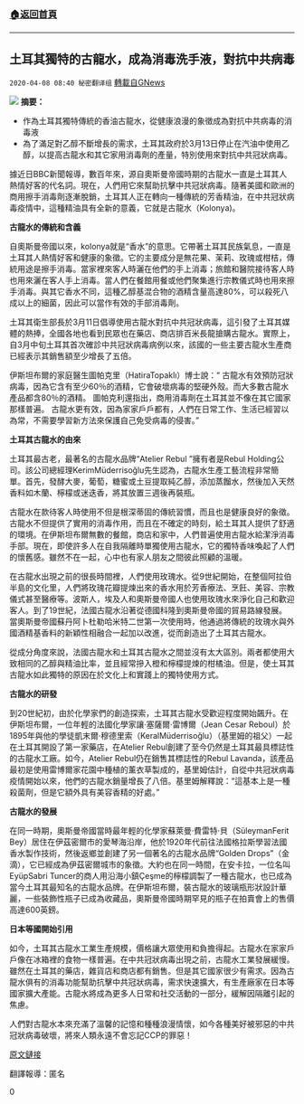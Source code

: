 ###  [:house:返回首頁](https://github.com/ourhimalayas/txt)
---

## 土耳其獨特的古龍水，成為消毒洗手液，對抗中共病毒
`2020-04-08 08:40 秘密翻译组` [轉載自GNews](https://gnews.org/zh-hant/166099/)

![](https://s3.amazonaws.com/gnews-media-offload/wp-content/uploads/2020/04/08083857/Picture-1-103.png)
**摘要：**

- 作為土耳其獨特傳統的香油古龍水，從健康浪漫的象徵成為對抗中共病毒的消毒液
- 為了滿足對乙醇不斷增長的需求，土耳其政府於3月13日停止在汽油中使用乙醇，以提高古龍水和其它家用消毒劑的產量，特別使用來對抗中共冠狀病毒。


據近日BBC新聞報導，數百年來，源自奧斯曼帝國時期的古龍水一直是土耳其人熱情好客的代名詞。現在，人們用它來幫助抗擊中共冠狀病毒。隨著美國和歐洲的商用擦手消毒劑逐漸脫銷，土耳其人正在轉向一種傳統的芳香精油，在中共冠狀病毒疫情中，這種精油具有全新的意義，它就是古龍水（Kolonya)。

**古龍水的傳統和含義**

自奧斯曼帝國以來，kolonya就是“香水”的意思。它帶著土耳其民族氣息，一直是土耳其人熱情好客和健康的象徵。它的主要成分是無花果、茉莉、玫瑰或柑桔，傳統用途是擦手消毒。當家裡來客人時灑在他們的手上消毒；旅館和醫院接待客人時也用來灑在客人手上消毒。當人們在餐館用餐或他們聚集進行宗教儀式時也用來擦手消毒。與其它香水不同，這種乙醇基混合物的酒精含量高達80%，可以殺死八成以上的細菌，因此可以當作有效的手部消毒劑。

土耳其衛生部長於3月11日倡導使用古龍水對抗中共冠狀病毒，這引發了土耳其媒體的熱捧，全國各地也看到民眾也在藥店、商店排百米長龍搶購古龍水。實際上，自3月中旬土耳其首次確診中共冠狀病毒病例以來，該國的一些主要古龍水生產商已經表示其銷售額至少增長了五倍。

伊斯坦布爾的家庭醫生圖帕克里（HatiraTopaklı）博士說：“ 古龍水有效預防冠狀病毒，因為它含有至少60％的酒精，它會破壞病毒的堅硬外殼。而大多數古龍水產品都含80％的酒精。 圖帕克利還指出，商用消毒劑在土耳其並不像在其它國家那樣普遍。 古龍水更有效，因為家家戶戶都有，人們在日常工作、生活已經習以為常，不需要學習新方法來保護自己免受病毒的侵害。”

**土耳其古龍水的由來**

土耳其最古老，最著名的古龍水品牌“Atelier Rebul ”擁有者是Rebul Holding公司。該公司總經理KerimMüderrisoğlu先生認為，古龍水生產工藝流程非常簡單。首先，發酵大麥，葡萄，糖蜜或土豆提取純乙醇，添加蒸餾水，然後加入天然香料如木蘭、檸檬或迷迭香，將其放置三週後再裝瓶。

古龍水在款待客人時使用不但是根深蒂固的傳統習慣，而且也是健康良好的象徵。古龍水不但提供了實用的消毒作用，而且在不確定的時刻，給土耳其人提供了舒適的環境。在伊斯坦布爾無數的餐館，商店和家中，人們普遍使用古龍水給潔淨消毒手部。現在，即使許多人在自我隔離時單獨使用古龍水，它的獨特香味喚起了人們的懷舊感。雖然不在一起，心中也有家人朋友之間彼此照顧的溫暖。

在古龍水出現之前的很長時間裡，人們使用玫瑰水。從9世紀開始，在整個阿拉伯半島的文化里，人們將玫瑰花瓣提煉出來的香水用於芳香療法、烹飪、美容、宗教儀式甚至醫療等。波斯人，埃及人和奧斯曼帝國人也使用玫瑰水來淨化自己和歡迎客人。到了19世紀，法國古龍水沿著從德國科隆到奧斯曼帝國的貿易路線發展。當奧斯曼帝國蘇丹阿卜杜勒哈米特二世第一次使用時，他通過將傳統的玫瑰水與外國酒精基香料的新穎性相融合一起加以改進，從而創造出了土耳其古龍水。

從成分角度來說，法國古龍水和土耳其古龍水之間並沒有太大區別。兩者都使用大致相同的乙醇與精油比率，並且經常摻入橙和檸檬提煉的柑橘油。但是，使土耳其古龍水如此獨特的原因在於文化上和實踐上的獨特使用方式。

**古龍水的研發**

到20世紀初，由於化學家們的創造探索，土耳其古龍水受歡迎程度開始飆升。在伊斯坦布爾，一位年輕的法國化學家讓·塞薩爾·雷博爾（Jean Cesar Reboul）於1895年與他的學徒凱末爾·穆德里索（KeralMüderrisoğlu）（基里姆的祖父）一起在土耳其開設了第一家藥店，在Atelier Rebul創建了至今仍然是土耳其最具標誌性的古龍水工廠。如今，Atelier Rebul仍在銷售其標誌性的Rebul Lavanda，該產品最初是使用雷博爾家花園中種植的薰衣草製成的，基里姆估計，自從中共冠狀病毒疫情開始以來，他們的古龍水銷量增長了八倍。基里姆解釋說：“這基本上是一種殺菌劑，但是它額外具有美容香精的好處。”

**古龍水的發展**

在同一時期，奧斯曼帝國當時最年輕的化學家蘇萊曼·費雷特·貝（SüleymanFerit Bey）居住在伊茲密爾市的愛琴海沿岸，他於1920年代前往法國格拉斯學習法國香水製作技術，然後返鄉並創建了另一個著名的古龍水品牌“Golden Drops”（金滴），它已經成為伊茲密爾城市的象徵。大約也在同一時間，在安卡拉，一位名叫EyüpSabri Tuncer的商人用沿海小鎮Çeşme的檸檬調製了一種古龍水，也已成為當今土耳其最知名的古龍水品牌。在伊斯坦布爾，裝古龍水的玻璃瓶形狀設計華麗，一些裝飾性瓶子已成為收藏品，奧斯曼帝國時期罕見的瓶子在拍賣會上的售價高達600英鎊。

**日本等國開始引用**

如今，土耳其古龍水工業生產規模，價格讓大眾使用和負擔得起。古龍水在家家戶戶像在冰箱裡的食物一樣普遍。在中共冠狀病毒出現之前，古龍水工業發展緩慢。雖然在土耳其的藥店，雜貨店和商店都有銷售。但是其它國家很少有需求。因為古龍水俱有的消毒功能幫助抗擊中共冠狀病毒，需求快速擴大，有生產廠家在日本等國家擴大產能。古龍水將成為更多人日常和社交活動的一部分，緩解因隔離引起的焦慮。

人們對古龍水本來充滿了溫馨的記憶和種種浪漫情懷，如今各種美好被邪惡的中共冠狀病毒破壞，將來人類永遠不會忘記CCP的罪惡！

[原文鏈接](https://www.bbc.com/travel/story/20200407-turkeys-unique-hand-sanitiser)

翻譯報導：匿名

0
